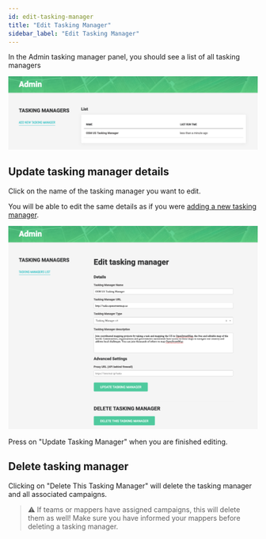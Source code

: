 ```yaml
---
id: edit-tasking-manager
title: "Edit Tasking Manager"
sidebar_label: "Edit Tasking Manager"
---
```


In the Admin tasking manager panel, you should see a list of all tasking managers

![Tasking Manager List](assets/img/tasking-manager-list.png)

## Update tasking manager details

Click on the name of the tasking manager you want to edit.

You will be able to edit the same details as if you were [adding a new tasking manager](admin/add-new-tasking-manager.md).

![Editing Tasking Manager Details](assets/img/edit-tasking-manager.png)

Press on "Update Tasking Manager" when you are finished editing.

## Delete tasking manager

Clicking on "Delete This Tasking Manager" will delete the tasking manager and all associated campaigns.

> ⚠️ If teams or mappers have assigned campaigns, this will delete them as well! Make sure you have informed your mappers before deleting a tasking manager.

